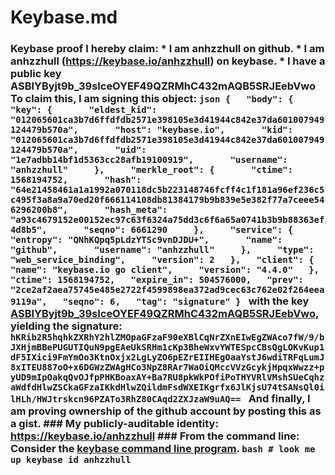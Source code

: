 # Keybase.md
### Keybase proof  I hereby claim:    * I am anhzzhull on github.   * I am anhzzhull (https://keybase.io/anhzzhull) on keybase.   * I have a public key ASBlYByjt9b_39slceOYEF49QZRMhC432mAQB5SRJEebVwo  To claim this, I am signing this object:  ```json {   "body": {     "key": {       "eldest_kid": "012065601ca3b7d6ffdfdb2571e398105e3d41944c842e37da601007949124479b570a",       "host": "keybase.io",       "kid": "012065601ca3b7d6ffdfdb2571e398105e3d41944c842e37da601007949124479b570a",       "uid": "1e7adbb14bf1d5363cc28afb19100919",       "username": "anhzzhull"     },     "merkle_root": {       "ctime": 1568194752,       "hash": "64e21458461a1a1992a070118dc5b223148746fcff4c1f181a96ef236c5c495f3a8a9a70ed20f666114108db81384179b9b839e5e382f77a7ceee546296200b8",       "hash_meta": "a93c4679152e00152ec97c63f6324a75dd3c6f6a65a0741b3b9b88363ef4d8b5",       "seqno": 6661290     },     "service": {       "entropy": "QNhKQpq5pLdzYTSc9vnDJDU+",       "name": "github",       "username": "anhzzhull"     },     "type": "web_service_binding",     "version": 2   },   "client": {     "name": "keybase.io go client",     "version": "4.4.0"   },   "ctime": 1568194752,   "expire_in": 504576000,   "prev": "2ce2af2aea75745e485e2722f4599898ea372ad9cec63c762e02f264eea9119a",   "seqno": 6,   "tag": "signature" } ```  with the key [ASBlYByjt9b_39slceOYEF49QZRMhC432mAQB5SRJEebVwo](https://keybase.io/anhzzhull), yielding the signature:  ``` hKRib2R5hqhkZXRhY2hlZMOpaGFzaF90eXBlCqNrZXnEIwEgZWAco7fW/9/bJXHjmBBePUGUTIQuN9pgEAeUkSRHm1cKp3BheWxvYWTESpcCBsQgLOKvKup1dF5IXici9FmYmOo3KtnOxjx2LgLyZO6pEZrEIIHEgOaaYstJ6wdiTRFqLumJ8xITEU887oO+x6DGWzZWAgHCo3NpZ8RAr7WaOiQMccVVzGcykjHpqxWwzz+pyUD9mIpOakqQvOJfpPHKBoaxAY+Ba7RU8pkWkPOfiPoTHYVRlVMshSUeCqhzaWdfdHlwZSCkaGFzaIKkdHlwZQildmFsdWXEIKgrfx6JlKjsU74tSANsQl0ilHLh/HWJtrskcn96PZATo3RhZ80CAqd2ZXJzaW9uAQ==  ```  And finally, I am proving ownership of the github account by posting this as a gist.  ### My publicly-auditable identity:  https://keybase.io/anhzzhull  ### From the command line:  Consider the [keybase command line program](https://keybase.io/download).  ```bash # look me up keybase id anhzzhull ```
